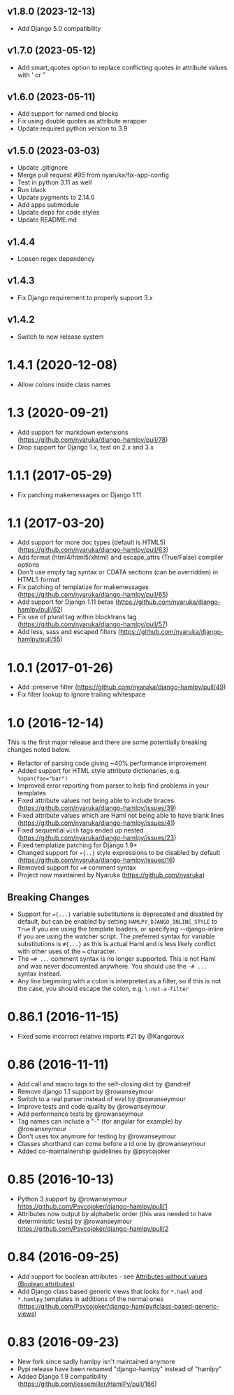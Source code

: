 v1.8.0 (2023-12-13)
-------------------------
 * Add Django 5.0 compatibility

v1.7.0 (2023-05-12)
-------------------------
 * Add smart_quotes option to replace conflicting quotes in attribute values with ' or "

v1.6.0 (2023-05-11)
-------------------------
 * Add support for named end blocks
 * Fix using double quotes as attribute wrapper
 * Update required python version to 3.9

v1.5.0 (2023-03-03)
-------------------------
 * Update .gitignore
 * Merge pull request #95 from nyaruka/fix-app-config
 * Test in python 3.11 as well
 * Run black
 * Update pygments to 2.14.0
 * Add apps submodule
 * Update deps for code styles
 * Update README.md

v1.4.4
----------
 * Loosen regex dependency

v1.4.3
----------
 * Fix Django requirement to properly support 3.x

v1.4.2
----------
 * Switch to new release system

1.4.1 (2020-12-08)
================

* Allow colons inside class names
  
1.3 (2020-09-21)
================

* Add support for markdown extensions (https://github.com/nyaruka/django-hamlpy/pull/78)
* Drop support for Django 1.x, test on 2.x and 3.x

1.1.1 (2017-05-29)
===================

* Fix patching makemessages on Django 1.11

1.1 (2017-03-20)
===================

* Add support for more doc types (default is HTML5) (https://github.com/nyaruka/django-hamlpy/pull/63)
* Add format (html4/html5/xhtml) and escape_attrs (True/False) compiler options
* Don't use empty tag syntax or CDATA sections (can be overridden) in HTML5 format
* Fix patching of templatize for makemessages (https://github.com/nyaruka/django-hamlpy/pull/65)
* Add support for Django 1.11 betas (https://github.com/nyaruka/django-hamlpy/pull/62)
* Fix use of plural tag within blocktrans tag (https://github.com/nyaruka/django-hamlpy/pull/57)
* Add less, sass and escaped filters (https://github.com/nyaruka/django-hamlpy/pull/55)

1.0.1 (2017-01-26)
===================

* Add :preserve filter (https://github.com/nyaruka/django-hamlpy/pull/49)
* Fix filter lookup to ignore trailing whitespace

1.0 (2016-12-14)
===================

This is the first major release and there are some potentially breaking changes noted below.

* Refactor of parsing code giving ~40% performance improvement
* Added support for HTML style attribute dictionaries, e.g. `%span(foo="bar")`
* Improved error reporting from parser to help find problems in your templates
* Fixed attribute values not being able to include braces (https://github.com/nyaruka/django-hamlpy/issues/39)
* Fixed attribute values which are Haml not being able to have blank lines (https://github.com/nyaruka/django-hamlpy/issues/41)
* Fixed sequential `with` tags ended up nested (https://github.com/nyaruka/django-hamlpy/issues/23) 
* Fixed templatize patching for Django 1.9+
* Changed support for `={..}` style expressions to be disabled by default (https://github.com/nyaruka/django-hamlpy/issues/16)
* Removed support for `=#` comment syntax
* Project now maintained by Nyaruka (https://github.com/nyaruka)

Breaking Changes
----------------

* Support for `={...}` variable substitutions is deprecated and disabled by default, but can be enabled by setting 
  `HAMLPY_DJANGO_INLINE_STYLE` to `True` if you are using the template loaders, or specifying --django-inline if you are 
  using the watcher script. The preferred syntax for variable substitutions is `#{...}` as this is actual Haml and is 
  less likely conflict with other uses of the `=` character.
* The `=# ...` comment syntax is no longer supported. This is not Haml and was never documented anywhere. You should use 
  the `-# ...` syntax instead.
* Any line beginning with a colon is interpreted as a filter, so if this is not the case, you should escape the colon, 
  e.g. `\:not-a-filter `

0.86.1 (2016-11-15)
===================

* Fixed some incorrect relative imports #21 by @Kangaroux

0.86 (2016-11-11)
=================

* Add call and macro tags to the self-closing dict by @andreif
* Remove django 1.1 support by @rowanseymour
* Switch to a real parser instead of eval by @rowanseymour
* Improve tests and code quality by @rowanseymour
* Add performance tests by @rowanseymour
* Tag names can include a "-" (for angular for example) by @rowanseymour
* Don't uses tox anymore for testing by @rowanseymour
* Classes shorthand can come before a id one by @rowanseymour
* Added co-maintainership guidelines by @psycojoker

0.85 (2016-10-13)
=================

* Python 3 support by @rowanseymour https://github.com/Psycojoker/django-hamlpy/pull/1
* Attributes now output by alphabetic order (this was needed to have deterministic tests) by @rowanseymour https://github.com/Psycojoker/django-hamlpy/pull/2

0.84 (2016-09-25)
=================

* Add support for boolean attributes - see [Attributes without values (Boolean attributes)](http://github.com/psycojoker/django-hamlpy/blob/master/reference.md#attributes-without-values-boolean-attributes)
* Add Django class based generic views that looks for `*.haml` and `*.hamlpy` templates in additions of the normal ones (https://github.com/Psycojoker/django-hamlpy#class-based-generic-views)

0.83 (2016-09-23)
=================

* New fork since sadly hamlpy isn't maintained anymore
* Pypi release have been renamed "django-hamlpy" instead of "hamlpy"
* Added Django 1.9 compatibility (https://github.com/jessemiller/HamlPy/pull/166)
